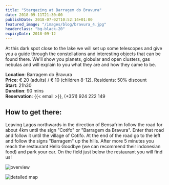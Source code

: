 ```yaml
---
title: "Stargazing at Barragem do Bravura"
date: 2018-09-11T21:30:00
publishDate: 2018-07-02T10:52:14+01:00
featured_image: "/images/blog/bravura_4.jpg"
headerclass: "bg-black-20"
expiryDate: 2018-09-12
---
```


At this dark spot close to the lake we will set up some telescopes and give you a guide through the constellations and interesting objects that can be found there.
We'll show you planets, globular and open clusters, gas nebulas and will explain to you what they are and how they came to be.

<!--more-->


__Location__: Barragem do Bravura\
__Price__: &euro; 20 (adults) / &euro; 10 (children 8-12). Residents: 50% discount\
__Start__: 21h30\
__Duration__: 90 mins\
__Reservation__: {{< email >}}, (+351) 924 222 149

## How to get there:

Leaving Lagos northwards in the direction of Bensafrim follow the road for about 4km until the sign "Cotifo" or "Barragem da Bravura".
Enter that road and follow it until the village of Cotifo.
At the end of the road go to the left and follow the signs "Barragem" up the hills.
After more 5 minutes you reach the restaurant Hello Goodbye (we can recommend their indonesian food) and park your car. On the field just below the restaurant you will find us!

![overview](../../images/blog/bravura-large.png)



![detailed map](../../images/blog/bravura-detail.png)
